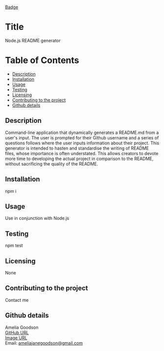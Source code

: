
[Badge](https://img.shields.io/badge/Test%20project-Test-blue)

# Title 
Node.js README generator

# Table of Contents 
* [Description](##Description)
* [Installation](##Installation) 
* [Usage](##Usage)
* [Testing](##Testing)
* [Licensing](##Licensing)
* [Contributing to the project](##Contributing-to-the-project)
* [Github details](##Github-details)

## Description
Command-line application that dynamically generates a README.md from a user's input. The user is prompted for their Github username and a series of questions follows where the user inputs information about their project. This generator is intended to hasten and standardise the writing of README files, whose importance is often understated. This allows creators to devote more time to developing the actual project in comparison to the README, without sacrificing the quality of the README. 

## Installation
npm i

## Usage
Use in conjunction with Node.js

## Testing
npm test

## Licensing
None

## Contributing to the project
Contact me

## Github details
Amelia Goodson <br>
[GitHub URL](https://github.com/ameliagoodson) <br>
[Image URL](https://avatars0.githubusercontent.com/u/60428536?v=4) <br>
Email: ameliajanegoodson@gmail.com <br>

